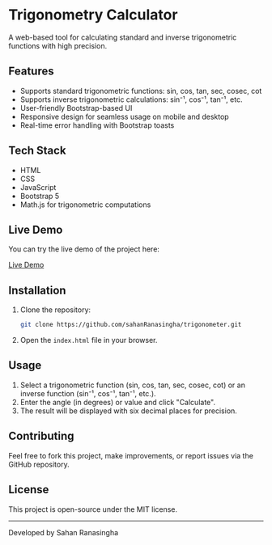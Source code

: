 
# Trigonometry Calculator

A web-based tool for calculating standard and inverse trigonometric functions with high precision.

## Features

- Supports standard trigonometric functions: sin, cos, tan, sec, cosec, cot
- Supports inverse trigonometric calculations: sin⁻¹, cos⁻¹, tan⁻¹, etc.
- User-friendly Bootstrap-based UI
- Responsive design for seamless usage on mobile and desktop
- Real-time error handling with Bootstrap toasts

## Tech Stack

- HTML
- CSS
- JavaScript
- Bootstrap 5
- Math.js for trigonometric computations

## Live Demo

You can try the live demo of the project here:

[Live Demo](https://trigonometer.web.app/)

## Installation

1. Clone the repository:
   ```bash
   git clone https://github.com/sahanRanasingha/trigonometer.git
   ```

2. Open the `index.html` file in your browser.

## Usage

1. Select a trigonometric function (sin, cos, tan, sec, cosec, cot) or an inverse function (sin⁻¹, cos⁻¹, tan⁻¹, etc.).
2. Enter the angle (in degrees) or value and click "Calculate".
3. The result will be displayed with six decimal places for precision.

## Contributing

Feel free to fork this project, make improvements, or report issues via the GitHub repository.

## License

This project is open-source under the MIT license.

---

Developed by Sahan Ranasingha

